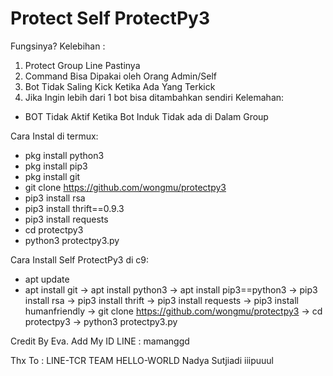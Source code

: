 # Protect Self ProtectPy3
Fungsinya? 
Kelebihan : 
1. Protect Group Line Pastinya 
2. Command Bisa Dipakai oleh Orang Admin/Self 
3. Bot Tidak Saling Kick Ketika Ada Yang Terkick 
4. Jika Ingin lebih dari 1 bot bisa ditambahkan sendiri 
Kelemahan: 
- BOT Tidak Aktif Ketika Bot Induk Tidak ada di Dalam Group 

Cara Instal di termux: 
- pkg install python3 
- pkg install pip3 
- pkg install git 
- git clone https://github.com/wongmu/protectpy3 
- pip3 install rsa 
- pip3 install thrift==0.9.3 
- pip3 install requests 
- cd protectpy3
- python3 protectpy3.py


Cara Install Self ProtectPy3 di c9: 
- apt update 
- apt install git 
-> apt install python3 
-> apt install pip3==python3 
-> pip3 install rsa 
-> pip3 install thrift 
-> pip3 install requests 
-> pip3 install humanfriendly 
-> git clone https://github.com/wongmu/protectpy3 
-> cd protectpy3 
-> python3 protectpy3.py 


Credit By Eva. 
Add My ID LINE : mamanggd 


Thx To : 
LINE-TCR TEAM 
HELLO-WORLD 
Nadya Sutjiadi
iiipuuul
